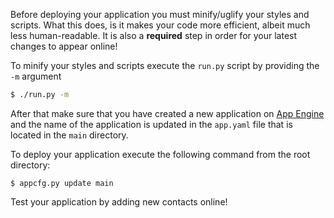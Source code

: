 Before deploying your application you must minify/uglify your styles
and scripts.
What this does, is it makes your code more efficient, albeit much less human-readable.
It is also a **required** step in order for your latest changes to appear online!

To minify your styles and scripts execute the `run.py` script by
providing the `-m` argument

```bash
$ ./run.py -m
```

After that make sure that you have created a new application on
[App Engine](http://appengine.google.com)
and the name of the application is updated in the `app.yaml`
file that is located in the `main` directory.

To deploy your application execute the following command from the
root directory:

    $ appcfg.py update main

Test your application by adding new contacts online!
